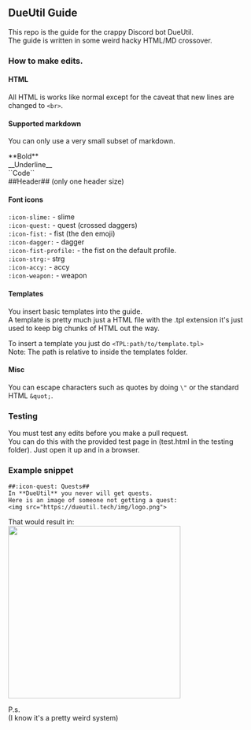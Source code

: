 ## DueUtil Guide
This repo is the guide for the crappy Discord bot DueUtil.  
The guide is written in some weird hacky HTML/MD crossover.

### How to make edits.
#### HTML
All HTML is works like normal except for the caveat that new lines are changed to ``<br>``.

#### Supported markdown
You can only use a very small subset of markdown.

\*\*Bold\*\*  
\_\_Underline\_\_  
\`\`Code\`\`  
\#\#Header\#\# (only one header size) 

#### Font icons      

``:icon-slime:`` - slime  
``:icon-quest:`` - quest (crossed daggers)  
``:icon-fist:`` - fist (the den emoji)  
``:icon-dagger:`` - dagger  
``:icon-fist-profile:`` - the fist on the default profile.  
``:icon-strg:``-  strg  
``:icon-accy:`` - accy     
``:icon-weapon:`` - weapon

#### Templates 
You insert basic templates into the guide.  
A template is pretty much just a HTML file with the .tpl extension it's just used to keep big chunks of HTML out the way.

To insert a template you just do ``<TPL:path/to/template.tpl>``  
Note: The path is relative to inside the templates folder.

#### Misc
You can escape characters such as quotes by doing ``\"`` or the standard HTML ``&quot;``.

### Testing
You must test any edits before you make a pull request.  
You can do this with the provided test page in (test.html in the testing folder). Just open it up and in a browser.

### Example snippet

```MD
##:icon-quest: Quests##
In **DueUtil** you never will get quests.
Here is an image of someone not getting a quest:
<img src="https://dueutil.tech/img/logo.png">
```
That would result in:  
<img src="http://i.imgur.com/3Hz92Fu.png" style="width: 350px">

P.s.  
(I know it's a pretty weird system)


